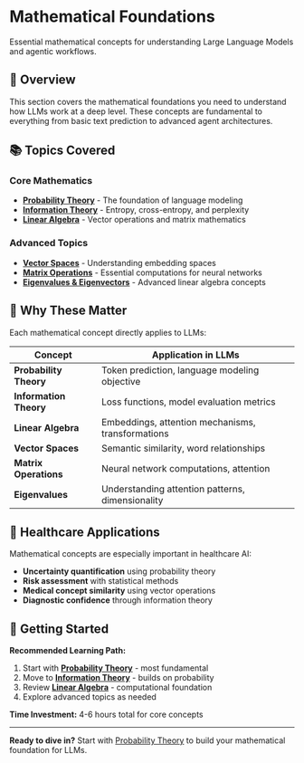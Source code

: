 # Mathematical Foundations

Essential mathematical concepts for understanding Large Language Models and agentic workflows.

## 🎯 Overview

This section covers the mathematical foundations you need to understand how LLMs work at a deep level. These concepts are fundamental to everything from basic text prediction to advanced agent architectures.

## 📚 Topics Covered

### Core Mathematics
- **[Probability Theory](probability-theory.md)** - The foundation of language modeling
- **[Information Theory](information-theory.md)** - Entropy, cross-entropy, and perplexity
- **[Linear Algebra](linear-algebra.md)** - Vector operations and matrix mathematics

### Advanced Topics
- **[Vector Spaces](vector-spaces.md)** - Understanding embedding spaces
- **[Matrix Operations](matrix-multiplication.md)** - Essential computations for neural networks
- **[Eigenvalues & Eigenvectors](eigenvalues-eigenvectors.md)** - Advanced linear algebra concepts

## 🧮 Why These Matter

Each mathematical concept directly applies to LLMs:

| Concept | Application in LLMs |
|---------|-------------------|
| **Probability Theory** | Token prediction, language modeling objective |
| **Information Theory** | Loss functions, model evaluation metrics |
| **Linear Algebra** | Embeddings, attention mechanisms, transformations |
| **Vector Spaces** | Semantic similarity, word relationships |
| **Matrix Operations** | Neural network computations, attention |
| **Eigenvalues** | Understanding attention patterns, dimensionality |

## 🏥 Healthcare Applications

Mathematical concepts are especially important in healthcare AI:

- **Uncertainty quantification** using probability theory
- **Risk assessment** with statistical methods
- **Medical concept similarity** using vector operations
- **Diagnostic confidence** through information theory

## 🚀 Getting Started

**Recommended Learning Path:**

1. Start with **[Probability Theory](probability-theory.md)** - most fundamental
2. Move to **[Information Theory](information-theory.md)** - builds on probability
3. Review **[Linear Algebra](linear-algebra.md)** - computational foundation
4. Explore advanced topics as needed

**Time Investment:** 4-6 hours total for core concepts

---

**Ready to dive in?** Start with [Probability Theory](probability-theory.md) to build your mathematical foundation for LLMs.
